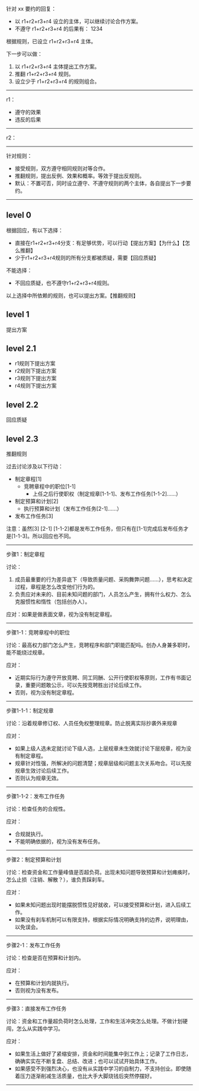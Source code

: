 

针对 xx 要约的回复：
- 以 r1+r2+r3+r4 设立的主体，可以继续讨论合作方案。
- 不遵守 r1+r2+r3+r4 的后果有：
  1234

根据规则，已设立 r1+r2+r3+r4 主体。

下一步可以做：
1. 以 r1+r2+r3+r4 主体提出工作方案。
1. 推翻 r1+r2+r3+r4 规则。
1. 设立少于 r1+r2+r3+r4 的规则组合。

---

r1：
- 遵守的效果
- 违反的后果


---

r2：


--- 

针对规则：
- 接受规则，双方遵守相同规则对等合作。
- 推翻规则，提出反例、效果和概率。等效于提出反规则。
- 默认：不置可否，同时设立遵守、不遵守规则的两个主体，各自提出下一步要约。




---


## level 0

根据回应，有以下选择：

- 直接在r1+r2+r3+r4分支：有足够优势，可以行动【提出方案】【为什么】【怎么推翻】
- 少于r1+r2+r3+r4规则的所有分支都被质疑，需要【回应质疑】

不能选择：

- 不回应质疑，也不遵守r1+r2+r3+r4规则。



以上选择中所依赖的规则，也可以提出方案。【推翻规则】





## level 1

提出方案



## level 2.1

- r1规则下提出方案
- r2规则下提出方案
- r3规则下提出方案
- r4规则下提出方案



## level 2.2

回应质疑



## level 2.3

推翻规则





过去讨论涉及以下行动：

- 制定章程[1]
  - 竞聘章程中的职位[1-1]
    - 上任之后行使职权（制定规章[1-1-1]、发布工作任务[1-1-2]......）
- 制定预算和计划[2]
  - 执行预算和计划（发布工作任务[2-1]......）
- 发布工作任务[3]



注意：虽然[3] [2-1] [1-1-2]都是发布工作任务，但只有在[1-1]完成后发布任务才是[1-1-3]。所以回应也不同。



---



步骤1：制定章程

讨论：

1. 成员最重要的行为差异底下（导致质量问题、采购舞弊问题......），思考和决定过程，章程是怎么改变他们行为的。
2. 负责应对未来的、目前未知问题的部门，人员怎么产生，拥有什么权力、怎么克服惯性和惰性（包括创办人）。

应对：如果是做表面文章，视为没有制定章程。



---



步骤1-1：竞聘章程中的职位

讨论：最高权力部门怎么产生，竞聘程序和部门职能匹配吗。创办人身兼多职时，能不能绕过规章。

应对：

- 近期实际行为遵守开放竞聘、同工同酬、公开行使职权等原则，工作有书面记录，重要问题敢公示，可以先按竞聘胜出讨论后续工作。
- 否则，视为没有制定章程。



---

步骤1-1-1：制定规章

讨论：沿着规章修订权、人员任免权整理规章。防止脱离实际抄袭外来规章

应对：

- 如果上级人选未定就讨论下级人选，上层规章未生效就讨论下层规章，视为没有制定章程。
- 规章针对性强，所解决的问题清楚；规章层级和问题主次关系吻合。可以先按规章生效讨论后续工作。
- 否则认为规章无效。



---

步骤1-1-2：发布工作任务

讨论：检查任务的合规性。

应对：

- 合规就执行。
- 不能明确依据的，视为没有发布任务。

---



步骤2：制定预算和计划

讨论：检查资金和工作量峰值是否超负荷。出现未知问题导致预算和计划瘫痪时，怎么止损（注销、解散？），谁负责踩刹车。

应对：

- 如果未知问题出现时能摆脱惯性见好就收，可以接受预算和计划，进入后续工作。
- 如果没有刹车机制可以有限支持，根据实际情况明确支持的边界，说明理由，以免误会。



---



步骤2-1：发布工作任务

讨论：检查是否在预算和计划内。

应对：

- 在预算和计划内就执行。
- 否则视为没有发布。



---

步骤3：直接发布工作任务

讨论：资金和工作量超负荷时怎么处理，工作和生活冲突怎么处理。不做计划硬闯，怎么从实践中学习。

应对：

- 如果生活上做好了紧缩安排，资金和时间能集中到工作上；记录了工作日志，确确实实在不断复盘、总结、改进；也可以试试开始具体工作。
- 如果感受不到强烈决心，也没有从实践中学习的自制力，不支持创业。即使随着压力逐渐削减生活质量，也比大手大脚烧钱后突然停摆好。



---



